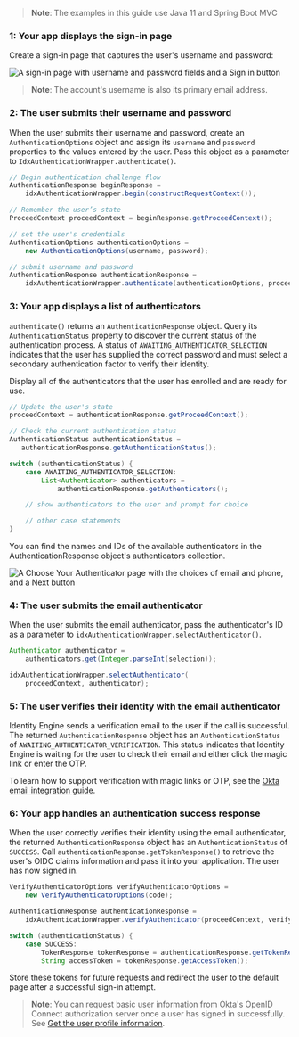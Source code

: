 > **Note**: The examples in this guide use Java 11 and Spring Boot MVC

### 1: Your app displays the sign-in page

Create a sign-in page that captures the user's username and password:

<div class="half border">

![A sign-in page with username and password fields and a Sign in button](/img/oie-embedded-sdk/wireframes/pwd-optional-sign-up-link-sign-in-page-g1r7.png)

</div>

> **Note**: The account's username is also its primary email address.

### 2: The user submits their username and password

When the user submits their username and password, create an `AuthenticationOptions` object and assign its `username` and `password` properties to the values entered by the user. Pass this object as a parameter to `IdxAuthenticationWrapper.authenticate()`.

```java
// Begin authentication challenge flow
AuthenticationResponse beginResponse = 
    idxAuthenticationWrapper.begin(constructRequestContext());

// Remember the user’s state
ProceedContext proceedContext = beginResponse.getProceedContext();

// set the user's credentials
AuthenticationOptions authenticationOptions =
    new AuthenticationOptions(username, password);

// submit username and password
AuthenticationResponse authenticationResponse =
    idxAuthenticationWrapper.authenticate(authenticationOptions, proceedContext);
```

### 3: Your app displays a list of authenticators

`authenticate()` returns an `AuthenticationResponse` object. Query its `AuthenticationStatus` property to discover the current status of the authentication process. A status of `AWAITING_AUTHENTICATOR_SELECTION` indicates that the user has supplied the correct password and must select a secondary authentication factor to verify their identity.

Display all of the authenticators that the user has enrolled and are ready for use.

```java
// Update the user's state
proceedContext = authenticationResponse.getProceedContext();

// Check the current authentication status
AuthenticationStatus authenticationStatus = 
   authenticationResponse.getAuthenticationStatus();

switch (authenticationStatus) {
    case AWAITING_AUTHENTICATOR_SELECTION:
        List<Authenticator> authenticators = 
            authenticationResponse.getAuthenticators();

    // show authenticators to the user and prompt for choice

    // other case statements
}
```

You can find the names and IDs of the available authenticators in the AuthenticationResponse object's authenticators collection.

<div class="half border">

![A Choose Your Authenticator page with the choices of email and phone, and a Next button](/img/oie-embedded-sdk/wireframes/choose-authenticator-email-phone-form-g2r28.png)

</div>

### 4: The user submits the email authenticator

When the user submits the email authenticator, pass the authenticator's ID as a parameter to `idxAuthenticationWrapper.selectAuthenticator()`.

```java
Authenticator authenticator =
    authenticators.get(Integer.parseInt(selection));

idxAuthenticationWrapper.selectAuthenticator(
    proceedContext, authenticator);
```

### 5: The user verifies their identity with the email authenticator

Identity Engine sends a verification email to the user if the call is successful. The returned `AuthenticationResponse` object has an `AuthenticationStatus` of `AWAITING_AUTHENTICATOR_VERIFICATION`. This status indicates that Identity Engine is waiting for the user to check their email and either click the magic link or enter the OTP.

To learn how to support verification with magic links or OTP, see the [Okta email integration guide](/docs/guides/authenticators-okta-email/java/main/#_5-submit-the-email-authenticator).

### 6: Your app handles an authentication success response

When the user correctly verifies their identity using the email authenticator, the returned `AuthenticationResponse` object has an `AuthenticationStatus` of `SUCCESS`. Call `authenticationResponse.getTokenResponse()` to retrieve the user's OIDC claims information and pass it into your application. The user has now signed in.

```java
VerifyAuthenticatorOptions verifyAuthenticatorOptions =
    new VerifyAuthenticatorOptions(code);

AuthenticationResponse authenticationResponse =
    idxAuthenticationWrapper.verifyAuthenticator(proceedContext, verifyAuthenticatorOptions);

switch (authenticationStatus) {
    case SUCCESS:
        TokenResponse tokenResponse = authenticationResponse.getTokenResponse();
        String accessToken = tokenResponse.getAccessToken();
```

Store these tokens for future requests and redirect the user to the default page after a successful sign-in attempt.

> **Note**:  You can request basic user information from Okta's OpenID Connect authorization server once a user has signed in successfully. See [Get the user profile information](https://developer.okta.com/docs/guides/oie-embedded-sdk-use-case-basic-sign-in/aspnet/main/#get-the-user-profile-information).
